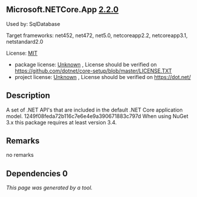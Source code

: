 Microsoft.NETCore.App [2.2.0](https://www.nuget.org/packages/Microsoft.NETCore.App/2.2.0)
--------------------

Used by: SqlDatabase

Target frameworks: net452, net472, net5.0, netcoreapp2.2, netcoreapp3.1, netstandard2.0

License: [MIT](../../../../licenses/mit) 

- package license: [Unknown](https://github.com/dotnet/core-setup/blob/master/LICENSE.TXT) , License should be verified on https://github.com/dotnet/core-setup/blob/master/LICENSE.TXT
- project license: [Unknown](https://dot.net/) , License should be verified on https://dot.net/

Description
-----------
A set of .NET API's that are included in the default .NET Core application model. 
1249f08feda72b116c7e6e4e9a390671883c797d 
When using NuGet 3.x this package requires at least version 3.4.

Remarks
-----------
no remarks


Dependencies 0
-----------


*This page was generated by a tool.*